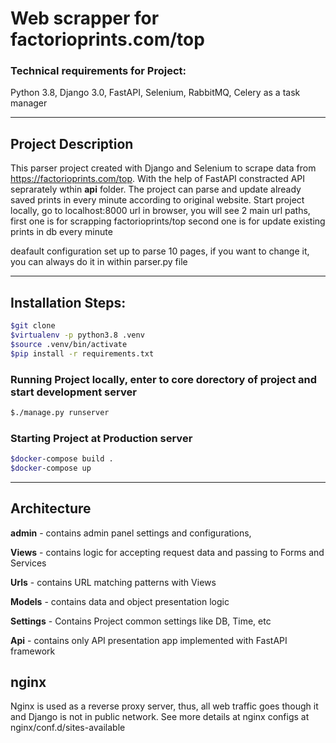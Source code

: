 # Web scrapper for factorioprints.com/top

### Technical requirements for Project:

Python 3.8, Django 3.0, FastAPI, Selenium, RabbitMQ, Celery as a task manager

---

## Project Description

This parser project created with Django and Selenium to scrape data from https://factorioprints.com/top.
With the help of FastAPI constracted API seprarately wthin **api** folder. The project can parse and
update already saved prints in every minute according to original website.
Start project locally, go to localhost:8000 url in browser, you will see 2 main url paths,
first one is for scrapping factorioprints/top second one is for update existing prints in db every minute

deafault configuration set up to parse 10 pages, if you want to change it, you can always do it in
within parser.py file

---

## Installation Steps:

```bash
$git clone
$virtualenv -p python3.8 .venv
$source .venv/bin/activate
$pip install -r requirements.txt
```

### Running Project locally, enter to core dorectory of project and start development server

```bash
$./manage.py runserver
```


### Starting Project at Production server

```bash
$docker-compose build .
$docker-compose up
```

---

## Architecture

**admin** - contains admin panel settings and configurations,

**Views** - contains logic for accepting request data and passing to Forms and Services

**Urls** - contains URL matching patterns with Views

**Models** - contains data and object presentation logic

**Settings** - Contains Project common settings like DB, Time, etc

**Api** - contains only API presentation app implemented with FastAPI framework


## nginx

Nginx is used as a reverse proxy server, thus, all web traffic goes though it and Django is not in public network.
See more details at nginx configs at nginx/conf.d/sites-available

